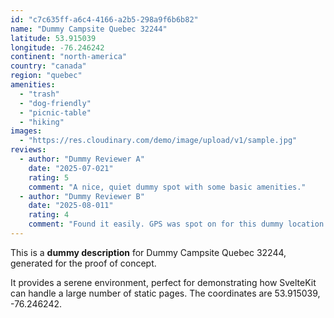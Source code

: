 ```yaml
---
id: "c7c635ff-a6c4-4166-a2b5-298a9f6b6b82"
name: "Dummy Campsite Quebec 32244"
latitude: 53.915039
longitude: -76.246242
continent: "north-america"
country: "canada"
region: "quebec"
amenities:
  - "trash"
  - "dog-friendly"
  - "picnic-table"
  - "hiking"
images:
  - "https://res.cloudinary.com/demo/image/upload/v1/sample.jpg"
reviews:
  - author: "Dummy Reviewer A"
    date: "2025-07-021"
    rating: 5
    comment: "A nice, quiet dummy spot with some basic amenities."
  - author: "Dummy Reviewer B"
    date: "2025-08-011"
    rating: 4
    comment: "Found it easily. GPS was spot on for this dummy location."
---
```


This is a **dummy description** for Dummy Campsite Quebec 32244, generated for the proof of concept.

It provides a serene environment, perfect for demonstrating how SvelteKit can handle a large number of static pages. The coordinates are 53.915039, -76.246242.
